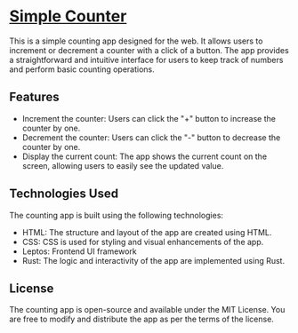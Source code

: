 # [Simple Counter](https://a-isaiahharvey.github.io/simple-counter-webapp/)

This is a simple counting app designed for the web. It allows users to increment or decrement a counter with a click of a button. The app provides a straightforward and intuitive interface for users to keep track of numbers and perform basic counting operations.


## Features

* Increment the counter: Users can click the "+" button to increase the counter by one.
* Decrement the counter: Users can click the "-" button to decrease the counter by one.
* Display the current count: The app shows the current count on the screen, allowing users to easily see the updated value.

## Technologies Used

The counting app is built using the following technologies:

* HTML: The structure and layout of the app are created using HTML.
* CSS: CSS is used for styling and visual enhancements of the app.
* Leptos: Frontend UI framework
* Rust: The logic and interactivity of the app are implemented using Rust.

## License

The counting app is open-source and available under the MIT License. You are free to modify and distribute the app as per the terms of the license.
